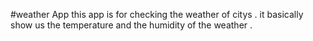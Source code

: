 #weather App 
this app is for checking the weather of citys . it basically show us the temperature and the humidity of the weather
.
